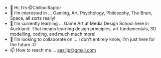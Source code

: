 - 👋 Hi, I’m @ChillociRaptor
- 👀 I’m interested in ... Gaming, Art, Psychology, Philosophy, The Brain, Space, all sorts really!
- 🌱 I’m currently learning ... Game Art at Media Design School here in Auckland. That means learning design principles, art fundamentals, 3D modelling, coding, and much much more!
- 💞️ I’m looking to collaborate on ... I don't entirely know, I'm just here for the future :D
- 📫 How to reach me ... aaslijp@gmail.com 
